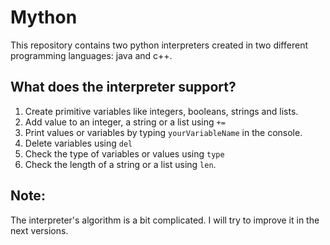 # Mython
This repository contains two python interpreters created in two different programming languages: java and c++.

## What does the interpreter support?
1) Create primitive variables like integers, booleans, strings and lists.
2) Add value to an integer, a string or a list using <code>+=</code>
3) Print values or variables by typing <code>yourVariableName</code> in the console.
4) Delete variables using <code>del</code>
5) Check the type of variables or values using <code>type</code>
6) Check the length of a string or a list using <code>len</code>.


## Note:
The interpreter's algorithm is a bit complicated. I will try to improve it in the next versions.
